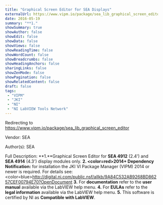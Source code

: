 ```yaml
---
title: "Graphical Screen Editor for SEA Displays"
externalUrl: https://www.vipm.io/package/sea_lib_graphical_screen_editor
date: 2016-05-19
summary: "**1."
showSummary: true
showAuthor: false
showEdit: false
showData: false
showViews: false
showReadingTime: false
showWordCount: false
showBreadcrumbs: false
showHeadingAnchors: false
sharingLinks: false
showZenMode: false
showPagination: false
showRelatedContent: false
draft: false
tags:
 - "VIPM"
 - "JKI"
 - "NI"
 - "NI LabVIEW Tools Network"
---
```


Redirecting to https://www.vipm.io/package/sea_lib_graphical_screen_editor

Vendor: SEA

Author(s): SEA
 
Full Description:
**1.**Graphical Screen Editor for **SEA 4912** (2.4') and **SEA 4914** (4.3') display modules only.
**2. <color=red>2014+ Dependency Notification:</color>** for installation the JKI VI Package Manager (VIPM) 2014 or newer is required. For details see:
<color=blue>http://digital.ni.com/public.nsf/allkb/9A84C532AB9268BD86257CEF00794E70?OpenDocument</color>
**3.** For **documentation** refer to the **user manual** available via the LabVIEW help menu.
**4.** For **EULAs** refer to the **legal information** available via the LabVIEW help menu.
**5.** This software is certified by NI as **Compatible with LabVIEW**.